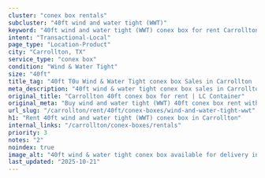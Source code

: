 ```yaml
---
cluster: "conex box rentals"
subcluster: "40ft wind and water tight (WWT)"
keyword: "40ft wind and water tight (WWT) conex box for rent Carrollton, TX"
intent: "Transactional-Local"
page_type: "Location-Product"
city: "Carrollton, TX"
service_type: "conex box"
condition: "Wind & Water Tight"
size: "40ft"
title_tag: "40ft T0u Wind & Water Tight conex box Sales in Carrollton | LC Container"
meta_description: "40ft wind & water tight conex box sales in Carrollton. Fast delivery, competitive pricing. Serving conex boxes area. Quote ID: NSD. Call (214) 524-4168 for your free quote today."
original_title: "Carrollton 40ft conex box for rent | LC Container"
original_meta: "Buy wind and water tight (WWT) 40ft conex box rent with local delivery in Carrollton, TX. LC Container — local Since 2003. Request a fast quote today."
url_slug: "/carrollton/rent/40ft/conex-boxes/wind-and-water-tight-wwt"
h1: "Rent 40ft wind and water tight (WWT) conex box in Carrollton"
internal_links: "/carrollton/conex-boxes/rentals"
priority: 3
notes: "2"
noindex: true
image_alt: "40ft wind & water tight conex box available for delivery in Carrollton"
last_updated: "2025-10-21"
---
```


<!-- TODO: Add unique city/inventory copy, images, and internal links here. -->
